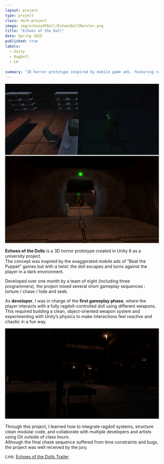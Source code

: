 ```yaml
---
layout: project
type: project
class: dark-project
image: img/echoesOfDoll/EchoesDollMonster.png
title: "Echoes of the Doll"
date: Spring 2025
published: true
labels:
  - Unity
  - RagDoll
  - C#
  
summary: "3D horror prototype inspired by mobile game ads, featuring ragdoll physics and multi-phase gameplay."
---
```


<img class="project-image" src="../img/echoesOfDoll/EchoesDollMonster.png" alt="Echoes of the Doll screenshot">
<img class="project-image" src="../img/echoesOfDoll/EchoesDollChase.png" alt="Echoes of the Doll screenshot">

**Echoes of the Dolls** is a 3D horror prototype created in Unity 6 as a university project.  
The concept was inspired by the exaggerated mobile ads of “Beat the Puppet” games but with a twist: the doll escapes and turns against the player in a dark environment.

Developed over one month by a team of eight (including three programmers), the project mixed several short gameplay sequences : torture / chase / hide and seek.

As **developer**, I was in charge of the **first gameplay phase**, where the player interacts with a fully ragdoll-controlled doll using different weapons.  
This required building a clean, object-oriented weapon system and experimenting with Unity’s physics to make interactions feel reactive and chaotic in a fun way.

<img class="project-image" src="../img/echoesOfDoll/EchoesDollSeek.png" alt="Echoes of the Doll screenshot">


Through this project, I learned how to integrate ragdoll systems, structure clean modular code, and collaborate with multiple developers and artists using Git outside of class hours.  
Although the final chase sequence suffered from time constraints and bugs, the project was well received by the jury.

Link: <a href="https://www.youtube.com/watch?v=6ZDrD4WmJgY">Echoes of the Dolls Trailer</a>

